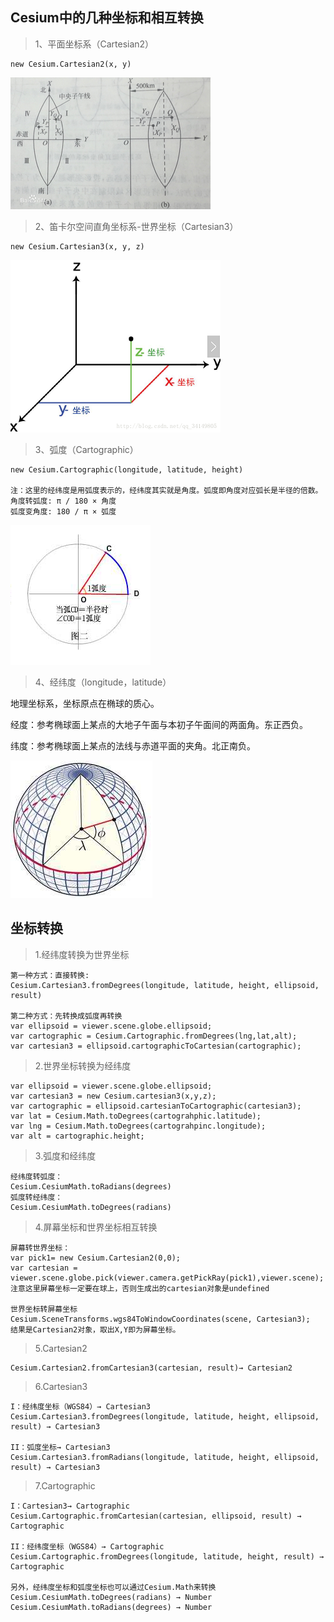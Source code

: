 ## Cesium中的几种坐标和相互转换

> 1、平面坐标系（Cartesian2）

    new Cesium.Cartesian2(x, y)
    
![](../images/0.jpg)
    
> 2、笛卡尔空间直角坐标系-世界坐标（Cartesian3）

    new Cesium.Cartesian3(x, y, z)
   
![](../images/2.png)
    
> 3、弧度（Cartographic）

    new Cesium.Cartographic(longitude, latitude, height)   
    
    注：这里的经纬度是用弧度表示的，经纬度其实就是角度。弧度即角度对应弧长是半径的倍数。
    角度转弧度: π / 180 × 角度 
    弧度变角度: 180 / π × 弧度 
   
![](../images/3.png)
    
> 4、经纬度（longitude，latitude）
   
   地理坐标系，坐标原点在椭球的质心。
   
   经度：参考椭球面上某点的大地子午面与本初子午面间的两面角。东正西负。
   
   纬度：参考椭球面上某点的法线与赤道平面的夹角。北正南负。
   
   ![](../images/4.jpg)
   
## 坐标转换

> 1.经纬度转换为世界坐标

    第一种方式：直接转换:
    Cesium.Cartesian3.fromDegrees(longitude, latitude, height, ellipsoid, result) 
    
    第二种方式：先转换成弧度再转换
    var ellipsoid = viewer.scene.globe.ellipsoid;
    var cartographic = Cesium.Cartographic.fromDegrees(lng,lat,alt);
    var cartesian3 = ellipsoid.cartographicToCartesian(cartographic);
  
> 2.世界坐标转换为经纬度

    var ellipsoid = viewer.scene.globe.ellipsoid;
    var cartesian3 = new Cesium.cartesian3(x,y,z);
    var cartographic = ellipsoid.cartesianToCartographic(cartesian3);
    var lat = Cesium.Math.toDegrees(cartograhphic.latitude);
    var lng = Cesium.Math.toDegrees(cartograhpinc.longitude);
    var alt = cartographic.height;
    
> 3.弧度和经纬度

    经纬度转弧度：
    Cesium.CesiumMath.toRadians(degrees) 
    弧度转经纬度：
    Cesium.CesiumMath.toDegrees(radians) 
    
> 4.屏幕坐标和世界坐标相互转换

    屏幕转世界坐标：
    var pick1= new Cesium.Cartesian2(0,0);
    var cartesian = viewer.scene.globe.pick(viewer.camera.getPickRay(pick1),viewer.scene);    
    注意这里屏幕坐标一定要在球上，否则生成出的cartesian对象是undefined
    
    世界坐标转屏幕坐标
    Cesium.SceneTransforms.wgs84ToWindowCoordinates(scene, Cartesian3);
    结果是Cartesian2对象，取出X,Y即为屏幕坐标。
    
> 5.Cartesian2

    Cesium.Cartesian2.fromCartesian3(cartesian, result)→ Cartesian2
    
> 6.Cartesian3  

    I：经纬度坐标（WGS84）→ Cartesian3
    Cesium.Cartesian3.fromDegrees(longitude, latitude, height, ellipsoid, result) → Cartesian3
    
    II：弧度坐标→ Cartesian3
    Cesium.Cartesian3.fromRadians(longitude, latitude, height, ellipsoid, result) → Cartesian3
    
> 7.Cartographic

    I：Cartesian3→ Cartographic
    Cesium.Cartographic.fromCartesian(cartesian, ellipsoid, result) → Cartographic
    
    II：经纬度坐标（WGS84）→ Cartographic
    Cesium.Cartographic.fromDegrees(longitude, latitude, height, result) → Cartographic   
    
    另外，经纬度坐标和弧度坐标也可以通过Cesium.Math来转换
    Cesium.CesiumMath.toDegrees(radians) → Number
    Cesium.CesiumMath.toRadians(degrees) → Number        
